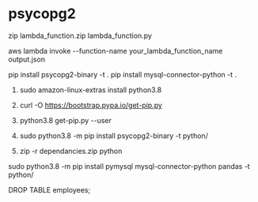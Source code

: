 # psycopg2
zip lambda_function.zip lambda_function.py

aws lambda invoke --function-name your_lambda_function_name output.json


pip install psycopg2-binary -t .
pip install mysql-connector-python -t .


1. sudo amazon-linux-extras install python3.8

2. curl -O https://bootstrap.pypa.io/get-pip.py

3. python3.8 get-pip.py --user

4. sudo python3.8 -m pip install psycopg2-binary -t python/

5. zip -r dependancies.zip python

sudo python3.8 -m pip install pymysql mysql-connector-python pandas -t python/

DROP TABLE employees;